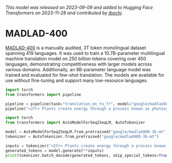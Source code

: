 <!--Copyright 2023 The HuggingFace Team. All rights reserved.

Licensed under the Apache License, Version 2.0 (the "License"); you may not use this file except in compliance with
the License. You may obtain a copy of the License at

http://www.apache.org/licenses/LICENSE-2.0

Unless required by applicable law or agreed to in writing, software distributed under the License is distributed on
an "AS IS" BASIS, WITHOUT WARRANTIES OR CONDITIONS OF ANY KIND, either express or implied. See the License for the
specific language governing permissions and limitations under the License.

⚠️ Note that this file is in Markdown but contains specific syntax for our doc-builder (similar to MDX) that may not be
rendered properly in your Markdown viewer.

-->
*This model was released on 2023-09-09 and added to Hugging Face Transformers on 2023-11-28 and contributed by [jbochi](https://huggingface.co/jbochi).*

# MADLAD-400

[MADLAD-400](https://huggingface.co/papers/MADLAD-400%3A%20A%20Multilingual%20And%20Document-Level%20Large%20Audited%20Dataset) is a manually audited, 3T token monolingual dataset spanning 419 languages. It was used to train a 10.7B-parameter multilingual machine translation model on 250 billion tokens covering over 450 languages, demonstrating competitiveness with larger models across various domains. Additionally, an 8B-parameter language model was trained and evaluated for few-shot translation. The models are available for use without fine-tuning and support many low-resource languages.

<hfoptions id="usage">
<hfoption id="Pipeline">

```py
import torch
from transformers import pipeline

pipeline = pipeline(task="translation_en_to_fr", model="google/madlad400-3b-mt", dtype="auto")
pipeline("<2fr> Plants create energy through a process known as photosynthesis.")
```

</hfoption>
<hfoption id="AutoModel">

```py
import torch
from transformers import AutoModelForSeq2SeqLM, AutoTokenizer

model = AutoModelForSeq2SeqLM.from_pretrained("google/madlad400-3b-mt", dtype="auto")
tokenizer = AutoTokenizer.from_pretrained("google/madlad400-3b-mt")

inputs = tokenizer("<2fr> Plants create energy through a process known as photosynthesis.", return_tensors="pt")
generated_tokens = model.generate(**inputs)
print(tokenizer.batch_decode(generated_tokens, skip_special_tokens=True))
```

</hfoption>
</hfoptions>